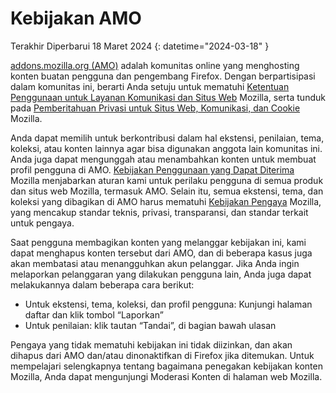 # Kebijakan AMO

Terakhir Diperbarui 18 Maret 2024
{: datetime="2024-03-18" }

[addons.mozilla.org (AMO)](https://addons.mozilla.org/) adalah komunitas online yang menghosting konten buatan pengguna dan pengembang Firefox. Dengan berpartisipasi dalam komunitas ini, berarti Anda setuju untuk mematuhi [Ketentuan Penggunaan untuk Layanan Komunikasi dan Situs Web](https://www.mozilla.org/about/legal/terms/mozilla/) Mozilla, serta tunduk pada [Pemberitahuan Privasi untuk Situs Web, Komunikasi, dan Cookie](https://www.mozilla.org/privacy/websites/) Mozilla.

Anda dapat memilih untuk berkontribusi dalam hal ekstensi, penilaian, tema, koleksi, atau konten lainnya agar bisa digunakan anggota lain komunitas ini. Anda juga dapat mengunggah atau menambahkan konten untuk membuat profil pengguna di AMO. [Kebijakan Penggunaan yang Dapat Diterima](https://www.mozilla.org/about/legal/acceptable-use/) Mozilla menjabarkan aturan kami untuk perilaku pengguna di semua produk dan situs web Mozilla, termasuk AMO. Selain itu, semua ekstensi, tema, dan koleksi yang dibagikan di AMO harus mematuhi [Kebijakan Pengaya](https://extensionworkshop.com/documentation/publish/add-on-policies/) Mozilla, yang mencakup standar teknis, privasi, transparansi, dan standar terkait untuk pengaya.

Saat pengguna membagikan konten yang melanggar kebijakan ini, kami dapat menghapus konten tersebut dari AMO, dan di beberapa kasus juga akan membatasi atau menangguhkan akun pelanggar. Jika Anda ingin melaporkan pelanggaran yang dilakukan pengguna lain, Anda juga dapat melakukannya dalam beberapa cara berikut:

- Untuk ekstensi, tema, koleksi, dan profil pengguna: Kunjungi halaman daftar dan klik tombol “Laporkan”
- Untuk penilaian: klik tautan “Tandai”, di bagian bawah ulasan

Pengaya yang tidak mematuhi kebijakan ini tidak diizinkan, dan akan dihapus dari AMO dan/atau dinonaktifkan di Firefox jika ditemukan. Untuk mempelajari selengkapnya tentang bagaimana penegakan kebijakan konten Mozilla, Anda dapat mengunjungi Moderasi Konten di halaman web Mozilla.
